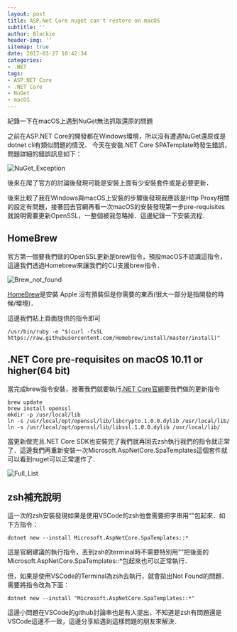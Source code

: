 ```yaml
---
layout: post
title: ASP.Net Core nuget can't restore on macOS
subtitle: ''
author: Blackie
header-img: ''
sitemap: true
date: 2017-03-27 10:42:34
categories:
- .NET
tags: 
- ASP.NET Core
- .NET Core
- NuGet
- macOS
---
```


紀錄一下在macOS上遇到NuGet無法抓取還原的問題

<!-- More -->

之前在ASP.NET Core的開發都在Ｗindows環境，所以沒有遭遇NuGet還原或是dotnet cli有類似問題的情況．
今天在安裝.NET Core SPATemplate時發生錯誤，問題詳細的錯誤訊息如下：

![NuGet_Exception](NuGet_Exception.png)

後來在爬了官方的討論後發現可能是安裝上面有少安裝套件或是必要更新．

後來比較了我在Windows與macOS上安裝的步驟後發現我應該是Http Proxy相關的設定有問題，接著回去官網再看一次macOS的安裝發現第一步pre-requisites就說明需要更新OpenSSL，一整個被我忽略掉．這邊紀錄一下安裝流程．

## HomeBrew ##

官方第一個要我們做的OpenSSL更新是brew指令，預設macOS不認識這指令，這邊我們透過Homebrew來讓我們的CLI支援brew指令．

![Brew_not_found](Brew_not_found.png)

[HomeBrew](https://brew.sh/index_zh-tw.html)是安裝 Apple 沒有預裝但是你需要的東西(很大一部分是指開發的時候/環境)．

這邊我們貼上頁面提供的指令即可

    /usr/bin/ruby -e "$(curl -fsSL https://raw.githubusercontent.com/Homebrew/install/master/install)"

## .NET Core pre-requisites on macOS 10.11 or higher(64 bit) ##

當完成brew指令安裝，接著我們就要執行[.NET Core官網](https://www.microsoft.com/net/core#macos)要我們做的更新指令

    brew update
    brew install openssl
    mkdir -p /usr/local/lib
    ln -s /usr/local/opt/openssl/lib/libcrypto.1.0.0.dylib /usr/local/lib/
    ln -s /usr/local/opt/openssl/lib/libssl.1.0.0.dylib /usr/local/lib/

當更新做完且.NET Core SDK也安裝完了我們就再回去zsh執行我們的指令就正常了．這邊我們再重新安裝一次Microsoft.AspNetCore.SpaTemplates這個套件就可以看到nuget可以正常運作了．

![Full_List](Full_List.png)

## zsh補充說明 ##

這一次的zsh安裝發現如果是使用VSCode的zsh他會需要把字串用“”包起來．如下方指令：

    dotnet new --install Microsoft.AspNetCore.SpaTemplates::*

這是官網建議的執行指令，丟到zsh的terminal時不需要特別用""把後面的Microsoft.AspNetCore.SpaTemplates::*包起來也可以正常執行．

但，如果是使用VSCode的Terminal為zsh去執行，就會拋出Not Found的問題．需要將指令改為下面：

    dotnet new --install "Microsoft.AspNetCore.SpaTemplates::*"

這邊小問題在VSCode的github討論串也是有人提出，不知道是zsh有問題還是VSCode這邊不一致，這邊分享給遇到這樣問題的朋友來解決．